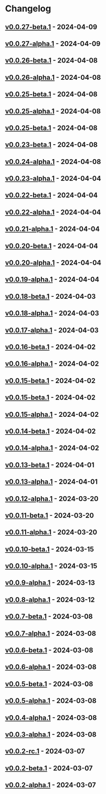 # Changelog

<!-- [NEXT_ENTRY] -->

## [v0.0.27-beta.1](https://dev.azure.com/APAPDigital/APAPPMovil/_git/micro-promotions?version=GTv0.0.27-beta.1) - 2024-04-09



## [v0.0.27-alpha.1](https://APAPDigital@dev.azure.com/APAPDigital/APAPPMovil/_git/micro-promotions?version=GTv0.0.27-alpha.1) - 2024-04-09



## [v0.0.26-beta.1](https://dev.azure.com/APAPDigital/APAPPMovil/_git/micro-promotions?version=GTv0.0.26-beta.1) - 2024-04-08



## [v0.0.26-alpha.1](https://APAPDigital@dev.azure.com/APAPDigital/APAPPMovil/_git/micro-promotions?version=GTv0.0.26-alpha.1) - 2024-04-08



## [v0.0.25-beta.1](https://dev.azure.com/APAPDigital/APAPPMovil/_git/micro-promotions?version=GTv0.0.25-beta.1) - 2024-04-08



## [v0.0.25-alpha.1](https://APAPDigital@dev.azure.com/APAPDigital/APAPPMovil/_git/micro-promotions?version=GTv0.0.25-alpha.1) - 2024-04-08



## [v0.0.25-beta.1](https://dev.azure.com/APAPDigital/APAPPMovil/_git/micro-promotions?version=GTv0.0.25-beta.1) - 2024-04-08



## [v0.0.23-beta.1](https://dev.azure.com/APAPDigital/APAPPMovil/_git/micro-promotions?version=GTv0.0.23-beta.1) - 2024-04-08



## [v0.0.24-alpha.1](https://APAPDigital@dev.azure.com/APAPDigital/APAPPMovil/_git/micro-promotions?version=GTv0.0.24-alpha.1) - 2024-04-08



## [v0.0.23-alpha.1](https://APAPDigital@dev.azure.com/APAPDigital/APAPPMovil/_git/micro-promotions?version=GTv0.0.23-alpha.1) - 2024-04-04



## [v0.0.22-beta.1](https://dev.azure.com/APAPDigital/APAPPMovil/_git/micro-promotions?version=GTv0.0.22-beta.1) - 2024-04-04



## [v0.0.22-alpha.1](https://APAPDigital@dev.azure.com/APAPDigital/APAPPMovil/_git/micro-promotions?version=GTv0.0.22-alpha.1) - 2024-04-04



## [v0.0.21-alpha.1](https://APAPDigital@dev.azure.com/APAPDigital/APAPPMovil/_git/micro-promotions?version=GTv0.0.21-alpha.1) - 2024-04-04



## [v0.0.20-beta.1](https://dev.azure.com/APAPDigital/APAPPMovil/_git/micro-promotions?version=GTv0.0.20-beta.1) - 2024-04-04



## [v0.0.20-alpha.1](https://APAPDigital@dev.azure.com/APAPDigital/APAPPMovil/_git/micro-promotions?version=GTv0.0.20-alpha.1) - 2024-04-04



## [v0.0.19-alpha.1](https://APAPDigital@dev.azure.com/APAPDigital/APAPPMovil/_git/micro-promotions?version=GTv0.0.19-alpha.1) - 2024-04-04



## [v0.0.18-beta.1](https://dev.azure.com/APAPDigital/APAPPMovil/_git/micro-promotions?version=GTv0.0.18-beta.1) - 2024-04-03



## [v0.0.18-alpha.1](https://APAPDigital@dev.azure.com/APAPDigital/APAPPMovil/_git/micro-promotions?version=GTv0.0.18-alpha.1) - 2024-04-03



## [v0.0.17-alpha.1](https://APAPDigital@dev.azure.com/APAPDigital/APAPPMovil/_git/micro-promotions?version=GTv0.0.17-alpha.1) - 2024-04-03



## [v0.0.16-beta.1](https://dev.azure.com/APAPDigital/APAPPMovil/_git/micro-promotions?version=GTv0.0.16-beta.1) - 2024-04-02



## [v0.0.16-alpha.1](https://APAPDigital@dev.azure.com/APAPDigital/APAPPMovil/_git/micro-promotions?version=GTv0.0.16-alpha.1) - 2024-04-02



## [v0.0.15-beta.1](https://dev.azure.com/APAPDigital/APAPPMovil/_git/micro-promotions?version=GTv0.0.15-beta.1) - 2024-04-02



## [v0.0.15-beta.1](https://dev.azure.com/APAPDigital/APAPPMovil/_git/micro-promotions?version=GTv0.0.15-beta.1) - 2024-04-02



## [v0.0.15-alpha.1](https://APAPDigital@dev.azure.com/APAPDigital/APAPPMovil/_git/micro-promotions?version=GTv0.0.15-alpha.1) - 2024-04-02



## [v0.0.14-beta.1](https://dev.azure.com/APAPDigital/APAPPMovil/_git/micro-promotions?version=GTv0.0.14-beta.1) - 2024-04-02



## [v0.0.14-alpha.1](https://APAPDigital@dev.azure.com/APAPDigital/APAPPMovil/_git/micro-promotions?version=GTv0.0.14-alpha.1) - 2024-04-02



## [v0.0.13-beta.1](https://dev.azure.com/APAPDigital/APAPPMovil/_git/micro-promotions?version=GTv0.0.13-beta.1) - 2024-04-01



## [v0.0.13-alpha.1](https://APAPDigital@dev.azure.com/APAPDigital/APAPPMovil/_git/micro-promotions?version=GTv0.0.13-alpha.1) - 2024-04-01



## [v0.0.12-alpha.1](https://APAPDigital@dev.azure.com/APAPDigital/APAPPMovil/_git/micro-promotions?version=GTv0.0.12-alpha.1) - 2024-03-20



## [v0.0.11-beta.1](https://dev.azure.com/APAPDigital/APAPPMovil/_git/micro-promotions?version=GTv0.0.11-beta.1) - 2024-03-20



## [v0.0.11-alpha.1](https://APAPDigital@dev.azure.com/APAPDigital/APAPPMovil/_git/micro-promotions?version=GTv0.0.11-alpha.1) - 2024-03-20



## [v0.0.10-beta.1](https://dev.azure.com/APAPDigital/APAPPMovil/_git/micro-promotions?version=GTv0.0.10-beta.1) - 2024-03-15



## [v0.0.10-alpha.1](https://APAPDigital@dev.azure.com/APAPDigital/APAPPMovil/_git/micro-promotions?version=GTv0.0.10-alpha.1) - 2024-03-15



## [v0.0.9-alpha.1](https://APAPDigital@dev.azure.com/APAPDigital/APAPPMovil/_git/micro-promotions?version=GTv0.0.9-alpha.1) - 2024-03-13



## [v0.0.8-alpha.1](https://APAPDigital@dev.azure.com/APAPDigital/APAPPMovil/_git/micro-promotions?version=GTv0.0.8-alpha.1) - 2024-03-12



## [v0.0.7-beta.1](https://dev.azure.com/APAPDigital/APAPPMovil/_git/micro-promotions?version=GTv0.0.7-beta.1) - 2024-03-08



## [v0.0.7-alpha.1](https://APAPDigital@dev.azure.com/APAPDigital/APAPPMovil/_git/micro-promotions?version=GTv0.0.7-alpha.1) - 2024-03-08



## [v0.0.6-beta.1](https://dev.azure.com/APAPDigital/APAPPMovil/_git/micro-promotions?version=GTv0.0.6-beta.1) - 2024-03-08



## [v0.0.6-alpha.1](https://APAPDigital@dev.azure.com/APAPDigital/APAPPMovil/_git/micro-promotions?version=GTv0.0.6-alpha.1) - 2024-03-08



## [v0.0.5-beta.1](https://dev.azure.com/APAPDigital/APAPPMovil/_git/micro-promotions?version=GTv0.0.5-beta.1) - 2024-03-08



## [v0.0.5-alpha.1](https://APAPDigital@dev.azure.com/APAPDigital/APAPPMovil/_git/micro-promotions?version=GTv0.0.5-alpha.1) - 2024-03-08



## [v0.0.4-alpha.1](https://APAPDigital@dev.azure.com/APAPDigital/APAPPMovil/_git/micro-promotions?version=GTv0.0.4-alpha.1) - 2024-03-08



## [v0.0.3-alpha.1](https://APAPDigital@dev.azure.com/APAPDigital/APAPPMovil/_git/micro-promotions?version=GTv0.0.3-alpha.1) - 2024-03-08



## [v0.0.2-rc.1](https://dev.azure.com/APAPDigital/APAPPMovil/_git/micro-promotions?version=GTv0.0.2-rc.1) - 2024-03-07



## [v0.0.2-beta.1](https://dev.azure.com/APAPDigital/APAPPMovil/_git/micro-promotions?version=GTv0.0.2-beta.1) - 2024-03-07



## [v0.0.2-alpha.1](https://APAPDigital@dev.azure.com/APAPDigital/APAPPMovil/_git/micro-promotions?version=GTv0.0.2-alpha.1) - 2024-03-07


